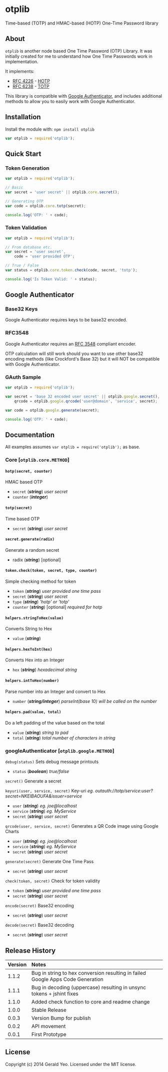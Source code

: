 # otplib
Time-based (TOTP) and HMAC-based (HOTP) One-Time Password library







## About

`otplib` is another node based One Time Password (OTP) Library.
It was initially created for me to understand how One Time Passwords work in implementation.

It implements:

 * [RFC 4226](http://tools.ietf.org/html/rfc4226) - [HOTP](http://en.wikipedia.org/wiki/HMAC-based_One-time_Password_Algorithm)
 * [RFC 6238](http://tools.ietf.org/html/rfc6238) - [TOTP](http://en.wikipedia.org/wiki/Time-based_One-time_Password_Algorithm)

This library is compatible with [Google Authenticator](http://code.google.com/p/google-authenticator/), and includes additional
methods to allow you to easily work with Google Authenticator.







## Installation
Install the module with: `npm install otplib`

```javascript
var otplib = require('otplib');
```






## Quick Start

### Token Generation
```javascript
var otplib = require('otplib');

// Basic
var secret = 'user secret' || otplib.core.secret();

// Generating OTP
var code = otplib.core.totp(secret);

console.log('OTP: ' + code);
```


### Token Validation

```javascript
var otplib = require('otplib');

// From database etc.
var secret = 'user secret',
    code = 'user provided OTP';

// True / False
var status = otplib.core.token.check(code, secret, 'totp');

console.log('Is Token Valid: ' + status);
```





## Google Authenticator

### Base32 Keys

Google Authenticator requires keys to be base32 encoded.

### RFC3548

Google Authenticator requires an [RFC 3548](http://tools.ietf.org/html/rfc3548) compliant encoder.

OTP calculation will still work should you want to use other base32 encoding methods (like Crockford's Base 32)
but it will NOT be compatible with Google Authenticator.

### GAuth Sample

```javascript
var otplib = require('otplib');

var secret = 'base 32 encoded user secret' || otplib.google.secret(),
    qrcode = otplib.google.qrcode('user@domain', 'service', secret);

var code = otplib.google.generate(secret);

console.log('OTP: ' + code);
```





## Documentation

All examples assumes `var otplib = require('otplib');` as base.


### Core [`otplib.core.METHOD`]

#### `hotp(secret, counter)`
HMAC based OTP

  * `secret` (_**string**_) _user secret_
  * `counter` (_**integer**_)



#### `totp(secret)`
Time based OTP

  * `secret` (_**string**_) _user secret_



#### `secret.generate(radix)`
 Generate a random secret

 * radix (_**string**_) [optional]



#### `token.check(token, secret, type, counter)`
Simple checking method for token

 * `token` (_**string**_) _user provided one time pass_
 * `secret` (_**string**_) _user secret_
 * `type` (_**string**_) _'hotp' or 'totp'_
 * `counter` (_**string**_) [optional] _required for hotp_ 



#### `helpers.stringToHex(value)`  
Converts String to Hex

  * `value` (_**string**_)



#### `helpers.hexToInt(hex)`
Converts Hex into an Integer

 * `hex` (_**string**_) _hexadecimal string_



#### `helpers.intToHex(number)`
Parse number into an Integer and convert to Hex

 * `number` (_**string/integer**_) _parseInt(base 10) will be called on the number_



#### `helpers.pad(value, total)`
Do a left padding of the value based on the total

 * `value` (_**string**_) _string to pad_
 * `total` (_**string**_) _total number of characters in string_




### googleAuthenticator [`otplib.google.METHOD`]

`debug(status)`
Sets debug message printouts

 * `status` (_**boolean**_) _true/false_



`secret()`
Generate a secret


`keyuri(user, service, secret)`
Key-uri _eg. outauth://totp/service:user?secret=NKEIBAOUFA&issuer=service_

 * `user` (_**string**_) _eg. joe@localhost_
 * `service` (_**string**_) _eg. MyService_
 * `secret` (_**string**_) _user secret_


`qrcode(user, service, secret)`
Generates a QR Code image using Google Charts

 * `user` (_**string**_) _eg. joe@localhost_
 * `service` (_**string**_) _eg. MyService_
 * `secret` (_**string**_) _user secret_



`generate(secret)`
Generate One Time Pass

 * `secret` (_**string**_) _user secret_



`check(token, secret)`
Check for token validity

 * `token` (_**string**_) _user provided one time pass_
 * `secret` (_**string**_) _user secret_



`encode(secret)`
Base32 encoding

 * `secret` (_**string**_) _user secret_



`decode(secret)`
Base32 decoding

 * `secret` (_**string**_) _user secret_








## Release History

| Version    | Notes       |
|:-----------|:------------|
| 1.1.2      | Bug in string to hex conversion resulting in failed Google Apps Code Generation|
| 1.1.1      | Bug in decoding (uppercase) resulting in unsync tokens + jshint fixes|
| 1.1.0      | Added check function to core and readme change |
| 1.0.0      | Stable Release |
| 0.0.3      | Version Bump for publish |
| 0.0.2      | API movement |
| 0.0.1      | First Prototype |





## License
Copyright (c) 2014 Gerald Yeo. Licensed under the MIT license.
